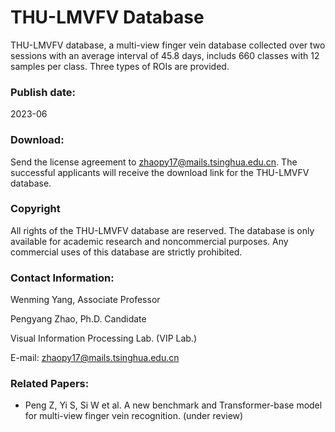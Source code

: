 # THU-LMVFV Database

THU-LMVFV database, a multi-view finger vein database collected over two sessions with an average interval of 45.8 days, includs 660 classes with 12 samples per class. Three types of ROIs are provided.

### Publish date:
2023-06

### Download:
Send the license agreement to zhaopy17@mails.tsinghua.edu.cn. The successful applicants will receive the download link for the THU-LMVFV database.

### Copyright
All rights of the THU-LMVFV database are reserved. The database is only available for academic research and noncommercial purposes. Any commercial uses of this database are strictly prohibited.

### Contact Information:

Wenming Yang, Associate Professor

Pengyang Zhao, Ph.D. Candidate


Visual Information Processing Lab. (VIP Lab.)

E-mail: zhaopy17@mails.tsinghua.edu.cn


### Related Papers:

- Peng Z, Yi S, Si W et al. A new benchmark and Transformer-base model for multi-view finger vein recognition. (under review)
